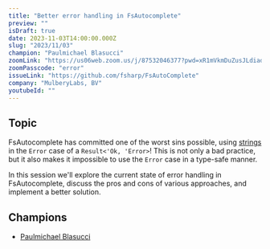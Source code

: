 ```yaml
---
title: "Better error handling in FsAutocomplete"
preview: ""
isDraft: true
date: 2023-11-03T14:00:00.000Z
slug: "2023/11/03"
champion: "Paulmichael Blasucci"
zoomLink: "https://us06web.zoom.us/j/87532046377?pwd=xR1mVkmDuZusJLdiadNTzqYbojVRtM.1"
zoomPasscode: "error"
issueLink: "https://github.com/fsharp/FsAutoComplete"
company: "MulberyLabs, BV"
youtubeId: ""
---
```


## Topic

FsAutocomplete has committed one of the worst sins possible, using [strings](https://eiriktsarpalis.wordpress.com/2017/02/19/youre-better-off-using-exceptions/#:~:text=Stringly%2Dtyped%20error%20handling) in the `Error` case of a `Result<'Ok, 'Error>`! This is not only a bad practice, but it also makes it impossible to use the `Error` case in a type-safe manner.

In this session we'll explore the current state of error handling in FsAutocomplete, discuss the pros and cons of various approaches, and implement a better solution.

## Champions

- [Paulmichael Blasucci](https://github.com/pblasucci)
